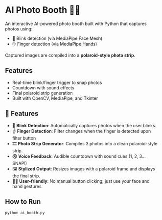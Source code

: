 # AI Photo Booth 📸✨

An interactive AI-powered photo booth built with Python that captures photos using:
- 👀 Blink detection (via MediaPipe Face Mesh)
- ✋ Finger detection (via MediaPipe Hands)

Captured images are compiled into a **polaroid-style photo strip**.

## Features
- Real-time blink/finger trigger to snap photos
- Countdown with sound effects
- Final polaroid strip generation
- Built with OpenCV, MediaPipe, and Tkinter

## 🧠 Features

- 👀 **Blink Detection**: Automatically captures photos when the user blinks.
- ☝️ **Finger Detection**: Filter changes when the finger is detected upon filter button 
- 🎞️ **Photo Strip Generator**: Compiles 3 photos into a clean polaroid-style strip.
- 🔇 **Voice Feedback**: Audible countdown with sound cues (1, 2, 3... SNAP!)
- 🖼️ **Stylized Output**: Resizes images with a polaroid frame and displays the final strip.
- 🧘‍♀️ **User-friendly**: No manual button clicking; just use your face and hand gestures.

## How to Run
```bash
python ai_booth.py
